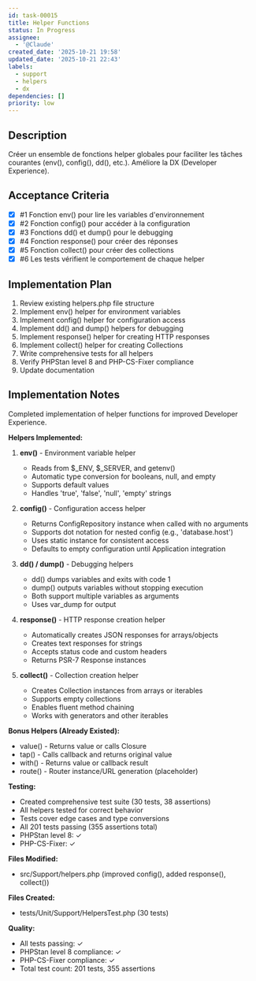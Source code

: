 ```yaml
---
id: task-00015
title: Helper Functions
status: In Progress
assignee:
  - '@Claude'
created_date: '2025-10-21 19:58'
updated_date: '2025-10-21 22:43'
labels:
  - support
  - helpers
  - dx
dependencies: []
priority: low
---
```


## Description

<!-- SECTION:DESCRIPTION:BEGIN -->
Créer un ensemble de fonctions helper globales pour faciliter les tâches courantes (env(), config(), dd(), etc.). Améliore la DX (Developer Experience).
<!-- SECTION:DESCRIPTION:END -->

## Acceptance Criteria
<!-- AC:BEGIN -->
- [x] #1 Fonction env() pour lire les variables d'environnement
- [x] #2 Fonction config() pour accéder à la configuration
- [x] #3 Fonctions dd() et dump() pour le debugging
- [x] #4 Fonction response() pour créer des réponses
- [x] #5 Fonction collect() pour créer des collections
- [x] #6 Les tests vérifient le comportement de chaque helper
<!-- AC:END -->

## Implementation Plan

<!-- SECTION:PLAN:BEGIN -->
1. Review existing helpers.php file structure
2. Implement env() helper for environment variables
3. Implement config() helper for configuration access
4. Implement dd() and dump() helpers for debugging
5. Implement response() helper for creating HTTP responses
6. Implement collect() helper for creating Collections
7. Write comprehensive tests for all helpers
8. Verify PHPStan level 8 and PHP-CS-Fixer compliance
9. Update documentation
<!-- SECTION:PLAN:END -->

## Implementation Notes

<!-- SECTION:NOTES:BEGIN -->
Completed implementation of helper functions for improved Developer Experience.

**Helpers Implemented:**

1. **env()** - Environment variable helper
   - Reads from $_ENV, $_SERVER, and getenv()
   - Automatic type conversion for booleans, null, and empty
   - Supports default values
   - Handles 'true', 'false', 'null', 'empty' strings

2. **config()** - Configuration access helper
   - Returns ConfigRepository instance when called with no arguments
   - Supports dot notation for nested config (e.g., 'database.host')
   - Uses static instance for consistent access
   - Defaults to empty configuration until Application integration

3. **dd() / dump()** - Debugging helpers
   - dd() dumps variables and exits with code 1
   - dump() outputs variables without stopping execution
   - Both support multiple variables as arguments
   - Uses var_dump for output

4. **response()** - HTTP response creation helper
   - Automatically creates JSON responses for arrays/objects
   - Creates text responses for strings
   - Accepts status code and custom headers
   - Returns PSR-7 Response instances

5. **collect()** - Collection creation helper  
   - Creates Collection instances from arrays or iterables
   - Supports empty collections
   - Enables fluent method chaining
   - Works with generators and other iterables

**Bonus Helpers (Already Existed):**
- value() - Returns value or calls Closure
- tap() - Calls callback and returns original value
- with() - Returns value or callback result
- route() - Router instance/URL generation (placeholder)

**Testing:**
- Created comprehensive test suite (30 tests, 38 assertions)
- All helpers tested for correct behavior
- Tests cover edge cases and type conversions
- All 201 tests passing (355 assertions total)
- PHPStan level 8: ✓
- PHP-CS-Fixer: ✓

**Files Modified:**
- src/Support/helpers.php (improved config(), added response(), collect())

**Files Created:**
- tests/Unit/Support/HelpersTest.php (30 tests)

**Quality:**
- All tests passing: ✓
- PHPStan level 8 compliance: ✓
- PHP-CS-Fixer compliance: ✓
- Total test count: 201 tests, 355 assertions
<!-- SECTION:NOTES:END -->
